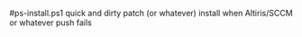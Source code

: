 #ps-install.ps1
quick and dirty patch (or whatever) install when Altiris/SCCM or whatever push fails